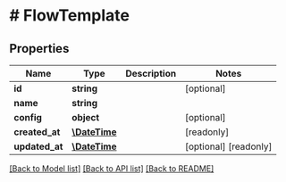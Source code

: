# # FlowTemplate

## Properties

Name | Type | Description | Notes
------------ | ------------- | ------------- | -------------
**id** | **string** |  | [optional]
**name** | **string** |  |
**config** | **object** |  | [optional]
**created_at** | [**\DateTime**](\DateTime.md) |  | [readonly]
**updated_at** | [**\DateTime**](\DateTime.md) |  | [optional] [readonly]

[[Back to Model list]](../../README.md#models) [[Back to API list]](../../README.md#endpoints) [[Back to README]](../../README.md)
